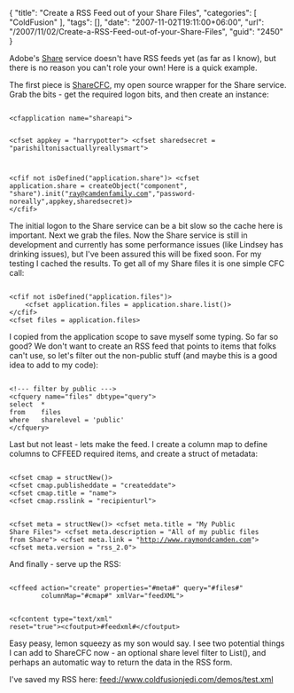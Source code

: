 {
	"title": "Create a RSS Feed out of your Share Files",
	"categories": [
		"ColdFusion"
	],
	"tags": [],
	"date": "2007-11-02T19:11:00+06:00",
	"url": "/2007/11/02/Create-a-RSS-Feed-out-of-your-Share-Files",
	"guid": "2450"
}

Adobe's <a href="http://share.adobe.com">Share</a> service doesn't have RSS feeds yet (as far as I know), but there is no reason you can't role your own! Here is a quick example.
<!--more-->
The first piece is <a href="http://sharecfc.riaforge.org">ShareCFC</a>, my open source wrapper for the Share service. Grab the bits - get the required logon bits, and then create an instance:

<code>
&lt;cfapplication name="shareapi"&gt;

&lt;cfset appkey = "harrypotter"&gt;
&lt;cfset sharedsecret = "parishiltonisactuallyreallysmart"&gt;

&lt;cfif not isDefined("application.share")&gt;
	&lt;cfset application.share = createObject("component", "share").init("ray@camdenfamily.com","password-noreally",appkey,sharedsecret)&gt;
&lt;/cfif&gt;
</code>

The initial logon to the Share service can be a bit slow so the cache here is important. Next we grab the files. Now the Share service is still in development and currently has some performance issues (like Lindsey has drinking issues), but I've been assured this will be fixed soon. For my testing I cached the results. To get all of my Share files it is one simple CFC call:

<code>
&lt;cfif not isDefined("application.files")&gt;
	&lt;cfset application.files = application.share.list()&gt;
&lt;/cfif&gt;
&lt;cfset files = application.files&gt;
</code>

I copied from the application scope to save myself some typing. So far so good? We don't want to create an RSS feed that points to items that folks can't use, so let's filter out the non-public stuff (and maybe this is a good idea to add to my code):

<code>
&lt;!--- filter by public ---&gt;
&lt;cfquery name="files" dbtype="query"&gt;
select	*
from	files
where	sharelevel = 'public'
&lt;/cfquery&gt;
</code>

Last but not least - lets make the feed. I create a column map to define columns to CFFEED required items, and create a struct of metadata:

<code>
&lt;cfset cmap = structNew()&gt;
&lt;cfset cmap.publisheddate = "createddate"&gt;
&lt;cfset cmap.title = "name"&gt;
&lt;cfset cmap.rsslink = "recipienturl"&gt;

&lt;cfset meta = structNew()&gt;
&lt;cfset meta.title = "My Public Share Files"&gt;
&lt;cfset meta.description = "All of my public files from Share"&gt;
&lt;cfset meta.link = "http://www.raymondcamden.com"&gt;
&lt;cfset meta.version = "rss_2.0"&gt;
</code>

And finally - serve up the RSS:

<code>
&lt;cffeed action="create" properties="#meta#" query="#files#"
		columnMap="#cmap#" xmlVar="feedXML"&gt;
		
&lt;cfcontent type="text/xml" reset="true"&gt;&lt;cfoutput&gt;#feedxml#&lt;/cfoutput&gt;
</code>

Easy peasy, lemon squeezy as my son would say. I see two potential things I can add to ShareCFC now - an optional share level filter to List(), and perhaps an automatic way to return the data in the RSS form. 

I've saved my RSS here: <a href="feed://www.coldfusionjedi.com/demos/test.xml">feed://www.coldfusionjedi.com/demos/test.xml</a>